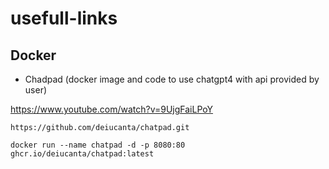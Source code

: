 # usefull-links 
## Docker 
* Chadpad (docker image and code  to use chatgpt4 with api provided by user)
  
https://www.youtube.com/watch?v=9UjgFaiLPoY

`https://github.com/deiucanta/chatpad.git`

`docker run --name chatpad -d -p 8080:80 ghcr.io/deiucanta/chatpad:latest`
